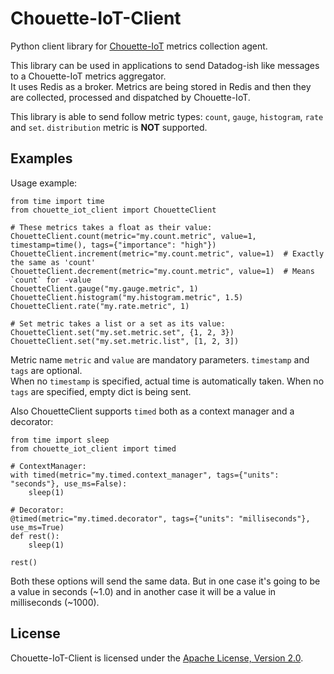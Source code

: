 # Chouette-IoT-Client

Python client library for [Chouette-IoT](https://github.com/akatashev/chouette-iot) metrics collection agent.

This library can be used in applications to send Datadog-ish like messages to a Chouette-IoT metrics aggregator.  
It uses Redis as a broker. Metrics are being stored in Redis and then they are collected, processed and dispatched by Chouette-IoT.

This library is able to send follow metric types: `count`, `gauge`, `histogram`, `rate` and `set`. `distribution` metric is **NOT** supported.

## Examples

Usage example:
```
from time import time
from chouette_iot_client import ChouetteClient

# These metrics takes a float as their value:
ChouetteClient.count(metric="my.count.metric", value=1, timestamp=time(), tags={"importance": "high"})
ChouetteClient.increment(metric="my.count.metric", value=1)  # Exactly the same as 'count'
ChouetteClient.decrement(metric="my.count.metric", value=1)  # Means `count` for -value
ChouetteClient.gauge("my.gauge.metric", 1)
ChouetteClient.histogram("my.histogram.metric", 1.5)
ChouetteClient.rate("my.rate.metric", 1)

# Set metric takes a list or a set as its value:
ChouetteClient.set("my.set.metric.set", {1, 2, 3})
ChouetteClient.set("my.set.metric.list", [1, 2, 3])
```

Metric name `metric` and `value` are mandatory parameters. `timestamp` and `tags` are optional.  
When no `timestamp` is specified, actual time is automatically taken. When no `tags` are specified, empty dict is being sent.

Also ChouetteClient supports `timed` both as a context manager and a decorator:
```
from time import sleep
from chouette_iot_client import timed

# ContextManager:
with timed(metric="my.timed.context_manager", tags={"units": "seconds"}, use_ms=False):
    sleep(1)

# Decorator:
@timed(metric="my.timed.decorator", tags={"units": "milliseconds"}, use_ms=True)
def rest():
    sleep(1)

rest()
```

Both these options will send the same data. But in one case it's going to be a value in seconds (~1.0) and in another case it will be a value in milliseconds (~1000). 

## License

Chouette-IoT-Client is licensed under the [Apache License, Version 2.0](https://www.apache.org/licenses/LICENSE-2.0).